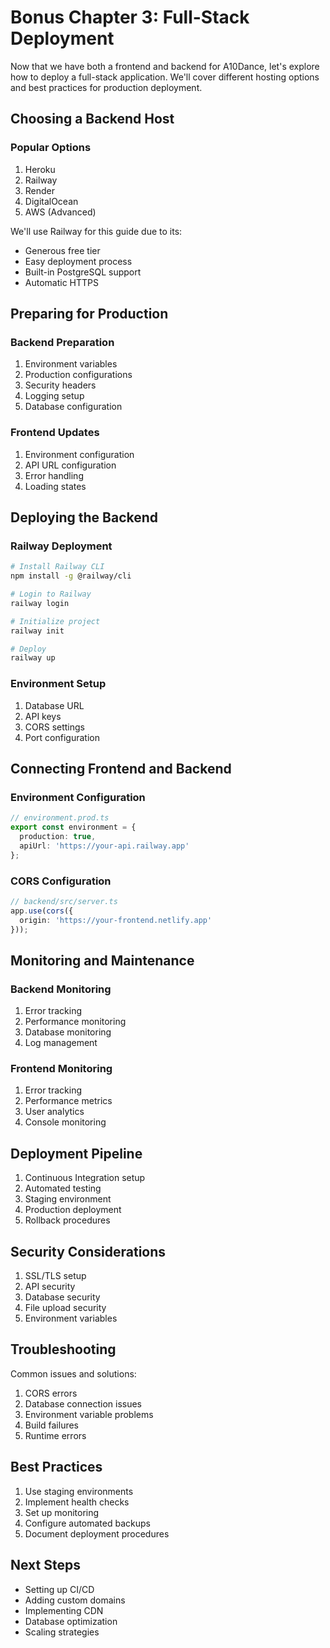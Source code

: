 # Bonus Chapter 3: Full-Stack Deployment

Now that we have both a frontend and backend for A10Dance, let's explore how to deploy a full-stack application. We'll cover different hosting options and best practices for production deployment.

## Choosing a Backend Host

### Popular Options
1. Heroku
2. Railway
3. Render
4. DigitalOcean
5. AWS (Advanced)

We'll use Railway for this guide due to its:
- Generous free tier
- Easy deployment process
- Built-in PostgreSQL support
- Automatic HTTPS

## Preparing for Production

### Backend Preparation
1. Environment variables
2. Production configurations
3. Security headers
4. Logging setup
5. Database configuration

### Frontend Updates
1. Environment configuration
2. API URL configuration
3. Error handling
4. Loading states

## Deploying the Backend

### Railway Deployment
```bash
# Install Railway CLI
npm install -g @railway/cli

# Login to Railway
railway login

# Initialize project
railway init

# Deploy
railway up
```

### Environment Setup
1. Database URL
2. API keys
3. CORS settings
4. Port configuration

## Connecting Frontend and Backend

### Environment Configuration
```typescript
// environment.prod.ts
export const environment = {
  production: true,
  apiUrl: 'https://your-api.railway.app'
};
```

### CORS Configuration
```typescript
// backend/src/server.ts
app.use(cors({
  origin: 'https://your-frontend.netlify.app'
}));
```

## Monitoring and Maintenance

### Backend Monitoring
1. Error tracking
2. Performance monitoring
3. Database monitoring
4. Log management

### Frontend Monitoring
1. Error tracking
2. Performance metrics
3. User analytics
4. Console monitoring

## Deployment Pipeline

1. Continuous Integration setup
2. Automated testing
3. Staging environment
4. Production deployment
5. Rollback procedures

## Security Considerations

1. SSL/TLS setup
2. API security
3. Database security
4. File upload security
5. Environment variables

## Troubleshooting

Common issues and solutions:
1. CORS errors
2. Database connection issues
3. Environment variable problems
4. Build failures
5. Runtime errors

## Best Practices

1. Use staging environments
2. Implement health checks
3. Set up monitoring
4. Configure automated backups
5. Document deployment procedures

## Next Steps

- Setting up CI/CD
- Adding custom domains
- Implementing CDN
- Database optimization
- Scaling strategies
